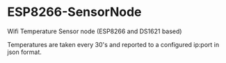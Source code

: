 # ESP8266-SensorNode
Wifi Temperature Sensor node (ESP8266 and DS1621 based)

Temperatures are taken every 30's and reported to a configured ip:port in json format.
